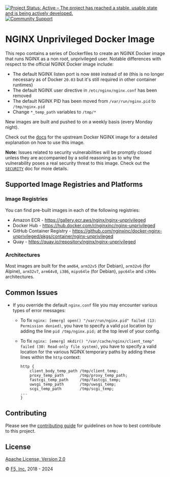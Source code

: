 [![Project Status: Active – The project has reached a stable, usable state and is being actively developed.](https://www.repostatus.org/badges/latest/active.svg)](https://www.repostatus.org/#active)
[![Community Support](https://badgen.net/badge/support/community/cyan?icon=awesome)](https://github.com/nginxinc/docker-nginx-unprivileged/blob/main/SUPPORT.md)

# NGINX Unprivileged Docker Image

This repo contains a series of Dockerfiles to create an NGINX Docker image that runs NGINX as a non root, unprivileged user. Notable differences with respect to the official NGINX Docker image include:

* The default NGINX listen port is now `8080` instead of `80` (this is no longer necessary as of Docker `20.03` but it's still required in other container runtimes)
* The default NGINX user directive in `/etc/nginx/nginx.conf` has been removed
* The default NGINX PID has been moved from `/var/run/nginx.pid` to `/tmp/nginx.pid`
* Change `*_temp_path` variables to `/tmp/*`

New images are built and pushed to on a weekly basis (every Monday night).

Check out the [docs](https://hub.docker.com/_/nginx) for the upstream Docker NGINX image for a detailed explanation on how to use this image.

**Note:** Issues related to security vulnerabilities will be promptly closed unless they are accompanied by a solid reasoning as to why the vulnerability poses a real security threat to this image. Check out the [`SECURITY`](https://github.com/nginxinc/docker-nginx-unprivileged/blob/main/SECURITY.md) doc for more details.

## Supported Image Registries and Platforms

### Image Registries

You can find pre-built images in each of the following registries:

* Amazon ECR - <https://gallery.ecr.aws/nginx/nginx-unprivileged>
* Docker Hub - <https://hub.docker.com/r/nginxinc/nginx-unprivileged>
* GitHub Container Registry - <https://github.com/nginxinc/docker-nginx-unprivileged/pkgs/container/nginx-unprivileged>
* Quay - <https://quay.io/repository/nginx/nginx-unprivileged>

### Architectures

Most images are built for the `amd64`, `arm32v5` (for Debian), `arm32v6` (for Alpine), `arm32v7`, `arm64v8`, `i386`, `mips64le` (for Debian), `ppc64le` and `s390x` architectures.

## Common Issues

* If you override the default `nginx.conf` file you may encounter various types of error messages:
  * To fix `nginx: [emerg] open() "/var/run/nginx.pid" failed (13: Permission denied)`, you have to specify a valid `pid` location by adding the line `pid /tmp/nginx.pid;` at the top level of your config.
  * To fix `nginx: [emerg] mkdir() "/var/cache/nginx/client_temp" failed (30: Read-only file system)`, you have to specify a valid location for the various NGINX temporary paths by adding these lines within the `http` context:

    ```nginx
    http {
        client_body_temp_path /tmp/client_temp;
        proxy_temp_path       /tmp/proxy_temp_path;
        fastcgi_temp_path     /tmp/fastcgi_temp;
        uwsgi_temp_path       /tmp/uwsgi_temp;
        scgi_temp_path        /tmp/scgi_temp;
    ...
    }
    ```

## Contributing

Please see the [contributing guide](https://github.com/nginxinc/docker-nginx-unprivileged/blob/main/CONTRIBUTING.md) for guidelines on how to best contribute to this project.

## License

[Apache License, Version 2.0](https://github.com/nginxinc/ansible-role-nginx/blob/main/LICENSE)

&copy; [F5, Inc.](https://www.f5.com/) 2018 - 2024
